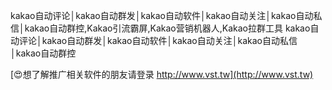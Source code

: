 kakao自动评论│kakao自动群发│kakao自动软件│kakao自动关注│kakao自动私信│kakao自动群控,Kakao引流霸屏,Kakao营销机器人,Kakao拉群工具
kakao自动评论│kakao自动群发│kakao自动软件│kakao自动关注│kakao自动私信│kakao自动群控

[😍想了解推广相关软件的朋友请登录 http://www.vst.tw](http://www.vst.tw)




